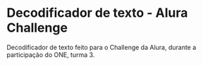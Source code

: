 # Decodificador de texto - Alura Challenge

Decodificador de texto feito para o Challenge da Alura, durante a participação do ONE, turma 3.